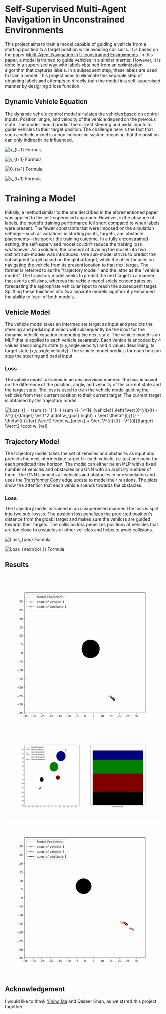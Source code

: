 # Self-Supervised Multi-Agent Navigation in Unconstrained Environments

This project aims to train a model capable of guiding a vehicle from a starting position to a target position while avoiding collisions. It is based on the paper [Multi-Agent Navigation in Unconstrained Environments](https://arxiv.org/abs/2307.16727). In this paper, a model is trained to guide vehicles in a similar manner. However, it is done in a supervised way with labels obtained from an optimization algorithm that captures labels. In a subsequent step, these labels are used to train a model. This project aims to eliminate this separate step of obtaining labels and attempts to directly train the model in a self-supervised manner by designing a loss function.

## Dynamic Vehicle Equation

The dynamic vehicle control model simulates the vehicles based on control inputs. Position, angle, and velocity of the vehicle depend on the previous state. The model should predict the correct steering and pedal inputs to guide vehicles to their target position. The challenge here is the fact that such a vehicle model is a non-holonomic system, meaning that the position can only indirectly be influenced.

![x_{t+1} Formula](https://latex.codecogs.com/svg.latex?x_{t+1}%20=%20x_t%20+%20v_t%20\cdot%20\cos(\theta_t)%20\cdot%20\Delta%20t)

![y_{t+1} Formula](https://latex.codecogs.com/svg.latex?y_{t+1}%20=%20y_t%20+%20v_t%20\cdot%20\sin(\theta_t)%20\cdot%20\Delta%20t)

![θ_{t+1} Formula](https://latex.codecogs.com/svg.latex?\theta_{t+1}%20=%20\theta_t%20+%20v_t%20\cdot%20\tan(\phi_t)%20\cdot%20\gamma%20\cdot%20\Delta%20t)

![v_{t+1} Formula](https://latex.codecogs.com/svg.latex?v_{t+1}%20=%20\beta%20\cdot%20v_t%20+%20p%20\cdot%20\Delta%20t)

# Training a Model

Initially, a method similar to the one described in the aforementioned paper was applied to the self-supervised approach. However, in the absence of labels, the model's training performance fell short compared to when labels were present. The fewer constraints that were imposed on the simulation settings—such as variations in starting points, targets, and obstacle placements—the poorer the training outcome. In a fully unconstrained setting, the self-supervised model couldn't reduce the training loss whatsoever. As a solution, the concept of dividing the model into two distinct sub-models was introduced. One sub-model strives to predict the subsequent target based on the global target, while the other focuses on navigating the vehicle from its present location to that next target. The former is referred to as the "trajectory model," and the latter as the "vehicle model." The trajectory model seeks to predict the next target in a manner that averts collisions, whereas the vehicle model solely concentrates on forecasting the appropriate vehicular input to reach the subsequent target. Splitting these functions into two separate models significantly enhanced the ability to learn of both models.

## Vehicle Model

The vehicle model takes an intermediate target as input and predicts the steering and pedal input which will subsequently be the input for the dynamic vehicle equation computing the next state. The vehicle model is an MLP that is applied to each vehicle separately. Each vehicle is encoded by 4 values describing its state (x,y,angle,velocity) and 4 values describing its target state (x,y,angle,velocity). The vehicle model predicts for each horizon step the steering and pedal input

### Loss

The vehicle model is trained in an unsupervised manner. The loss is based on the difference of the position, angle, and velocity of the current state and the target state. The loss is used to train the vehicle model guiding the vehicles from their current position to their current target. The current target is obtained by the trajectory model.

![Loss_{} = \sum_{t=1}^{H} \sum_{i=1}^{N_{vehicle}} \left( \Vert X^{(i)}_{t} - X^{(i)}_{target} \Vert^2 \cdot w_{pos} \right) + \Vert \theta^{(i)}_{t} - \theta^{(i)}_{tar} \Vert^2 \cdot w_{orient} + \Vert V^{(i)}_{t} - V^{(i)}_{target} \Vert^2 \cdot w_{vel}](https://latex.codecogs.com/svg.latex?Loss_{}%20%3D%20%5Csum_%7Bt%3D1%7D%5E%7BH%7D%20%5Csum_%7Bi%3D1%7D%5E%7BN_%7Bvehicle%7D%7D%20%5Cleft%28%20%5CVert%20X%5E%7B%28i%29%7D_%7Bt%7D%20-%20X%5E%7B%28i%29%7D_%7Btarget%7D%20%5CVert%5E2%20%5Ccdot%20w_%7Bpos%7D%20%5Cright%29%20%2B%20%5CVert%20%5Ctheta%5E%7B%28i%29%7D_%7Bt%7D%20-%20%5Ctheta%5E%7B%28i%29%7D_%7Btar%7D%20%5CVert%5E2%20%5Ccdot%20w_%7Borient%7D%20%2B%20%5CVert%20V%5E%7B%28i%29%7D_%7Bt%7D%20-%20V%5E%7B%28i%29%7D_%7Btarget%7D%20%5CVert%5E2%20%5Ccdot%20w_%7Bvel%7D)

## Trajectory Model

The trajectory model takes the set of vehicles and obstacles as input and predicts the next intermediate target for each vehicle, i.e. just one point for each predicted time horizon. The model can either be an MLP with a fixed number of vehicles and obstacles or a GNN with an arbitrary number of them. The GNN connects all vehicles and obstacles in one simulation and uses the [Transformer Conv](https://arxiv.org/abs/2009.03509) edge update to model their relations. The plots show the attention that each vehicle spends towards the obstacles.

### Loss

The trajectory model is trained in an unsupervised manner. The loss is split into two sub-losses. The position loss penelizes the predicted position's distance from the gloabl target and makes sure the vehilces are guided towards their targets. The collision loss penelizes positions of vehicles that are too close to obstacles or other vehicles and helps to avoid collisions.

![Loss_{pos} Formula](https://latex.codecogs.com/svg.latex?\text{Loss}_{\text{pos}}%20=%20\sum_{t=1}^{H}%20\sum_{i=1}^{N_{\text{vehicle}}}%20\left(%20\Vert%20X^{(i)}_{t}%20-%20X^{(i)}_{\text{target}}%20\Vert^2%20\cdot%20w_{\text{pos}}%20\right))


![Loss_{\text{coll }} Formula](https://latex.codecogs.com/svg.latex?Loss_{\text{coll}}%20%3D%20\sum_{t%3D1}^{H}%20\sum_{i%3D1}^{N_{\text{vehicle}}}%20\sum_{j%3D1}^{N_{\text{obstacle}}}%20\left[%20\frac{1}{\|X^{(i)}_t%20-%20X^{(j)}\|_2%20-%20r^{(j)}%20-%20\frac{1}{r_{\text{mar%20obs}}}}%20\right]%20\cdot%20\Pi_{i,j}^{\text{obs}}%20\cdot%20w_{\text{col%20obs}})


## Results

![One vehicle being guided to its target position while avoiding an obstacle](./output/example_plots/0.gif)

![One vehicle being guided to its target position while avoiding four obstacle](./output/example_plots/1.gif)

![Two vehicles being guided to their target positions while avoiding one obstacle](./output/example_plots/20.gif)

## Acknowledgement
I would like to thank [Yining Ma](https://github.com/yininghase) and Qadeer Khan, as we stared this project together.
